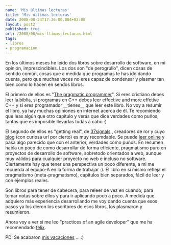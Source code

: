 ```yaml
---
name: 'Mis últimas lecturas'
title: 'Mis últimas lecturas'
date: 2008-08-24T17:36:00.004+02:00
layout: post2
published: true
url: /2008/08/mis-ltimas-lecturas.html
tags: 
- libros
- programacion
---
```


En los últimos meses he leído dos libros sobre desarrollo de software, en mi opinión, imprescindibles. Los dos son "de perogrullo", dicen cosas de sentido común, cosas que a medida que programas te has ido dando cuenta, pero que muchas veces no eres capaz de condensar y plasmar tan bien como lo hacen en sendos libros.  
  
El primero de ellos es "[The pragmatic programmer](http://www.google.es/search?hl=es&q=the+pragmatic+programmer)". Si eres cristiano debes leer la biblia, si programas en C++ debes leer effective and more effetive C++ y si eres programador \_\_tienes\_\_ que leer este libro. No voy a resumir el libro, ya hay muchas opiniones en internet acerca de él. Te recomiendo que leas algún que otro capítulo y verás que dice verdades como puños, tantas que es imposible llevarlas todas a cabo :)  
  
El segundo de ellos es "getting real", de [37signals](http://www.37signals.com/) , creadores de ror y cuyo [blog](http://www.37signals.com/svn/) (con curiosa url por cierto) es muy recomdable. Se puede [leer online](http://gettingreal.37signals.com/toc.php) y pasa algo parecido que con el anterior, verdades como puños. En resumen habla un poco de como desarrollar de forma eficiente, pragmatismo puro en proyectos de desarrollo de software, sobretodo orientados a web, aunque muy válidos para cualquier proyecto no web e incluso no software. Ciertamente hay que tener una perspectiva un poco diferente, a mi me recuerda al equipo-A en la forma de trabajar :). El libro en si mismo refleja el pragmatismo (meta-pragmatismo), capítulos bien separados, fácil de leer y con ejemplos reales.  
  
Son libros para tener de cabecera, para releer de vez en cuando, para tomar notas sobre ellos y para ir aplicando poco a poco. A medida que adquiero más experiencia desarrollando me voy dando cuenta que esos pasos ya los dieron los escritores de esos libros, los plasmaron y resumieron.  
  
Ahora voy a ver si me leo "practices of an agile developer" que me ha recomendado [félix](http://managementfromscratch.wordpress.com/).  
  
  
PD: Se acabaron [mis vacaciones](http://blep.blogspot.com/2008/08/vacaciones.html) ... :)